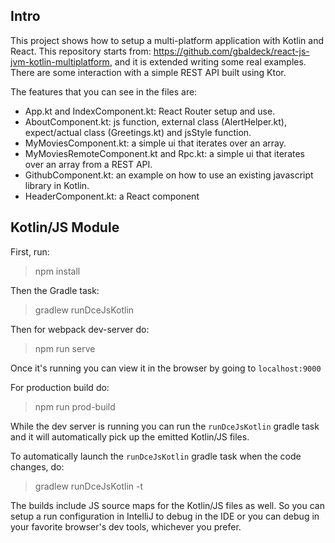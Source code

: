 
## Intro

This project shows how to setup a multi-platform application with Kotlin and React.
This repository starts from: https://github.com/gbaldeck/react-js-jvm-kotlin-multiplatform, and it is extended writing some
real examples. There are some interaction with a simple REST API built using Ktor.

The features that you can see in the files are:

* App.kt and IndexComponent.kt: React Router setup and use.
* AboutComponent.kt: js function, external class (AlertHelper.kt), expect/actual class (Greetings.kt) and jsStyle function.
* MyMoviesComponent.kt: a simple ui that iterates over an array.
* MyMoviesRemoteComponent.kt and Rpc.kt: a simple ui that iterates over an array from a REST API.
* GithubComponent.kt: an example on how to use an existing javascript library in Kotlin.
* HeaderComponent.kt: a React component


## Kotlin/JS Module

First, run:
> npm install

Then the Gradle task:
> gradlew runDceJsKotlin

Then for webpack dev-server do:
> npm run serve

Once it's running you can view it in the browser by going to `localhost:9000`

For production build do:
> npm run prod-build

While the dev server is running you can run the `runDceJsKotlin` gradle task and it will automatically pick up the emitted Kotlin/JS files.

To automatically launch the `runDceJsKotlin` gradle task when the code changes, do:
> gradlew runDceJsKotlin -t

The builds include JS source maps for the Kotlin/JS files as well. So you can setup a run configuration in IntelliJ to debug in the IDE or you can debug in your favorite browser's dev tools, whichever you prefer.
